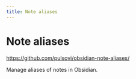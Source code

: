 ```yaml
---
title: Note aliases
---
```


# Note aliases

<https://github.com/pulsovi/obsidian-note-aliases/>

Manage aliases of notes in Obsidian.
